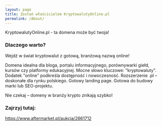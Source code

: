 ```yaml
---
layout: page
title: Zostań właścicielem KryptowalutyOnline.pl
permalink: /About/
---
```


KryptowalutyOnline.pl - ta domena może być twoja!

### Dlaczego warto?

Wejdź w świat kryptowalut z gotową, branżową nazwą online!

Domena idealna dla bloga, portalu informacyjnego, porównywarki giełd, kursów czy platformy edukacyjnej.
Mocne słowo kluczowe: "kryptowaluty".
Dodatek "online" podkreśla dostępność i nowoczesność.
Rozszerzenie .pl – doskonałe dla rynku polskiego.
Gotowy landing page.
Gotowa do budowy marki lub SEO-projektu.

Nie czekaj – domeny w branży krypto znikają szybko!

### Zajrzyj tutaj:

https://www.aftermarket.pl/aukcja/2661712
